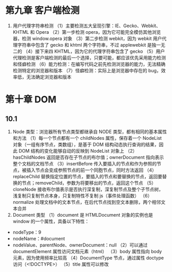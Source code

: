 # 第九章 客户端检测

1. 用户代理字符串检测
   （1）主要检测五大呈现引擎：IE、Gecko、Webkit、KHTML 和 Opera
   （2）第一步检测 opera，因为它可能完全模仿其他浏览器，检测 window.opera 对象
   （3）第二步检测 webkit，因为 webkit 用户代理字符串中包含了 gecko 和 khtml 两个字符串，不过 applewebkit 是独一无二的
   （4）接下来四 KHTML，因为它的代理字符串包含了 gecko
   （5）用户代理检测是客户端检测的最后一个选择，只要可能，都应该优先采用能力检测和怪癖检测
   （6）能力检测：在编写代码之前先检测浏览器的能力，无法精确检测特定的浏览器和版本
   （7）怪癖检测：实际上是浏览器中存在的 bug，效率低，无法确定浏览器和版本

# 第十章 DOM

## 10.1

1. Node 类型：浏览器所有节点类型都继承自 NODE 类型，都有相同的基本属性和方法
   （1）每一个节点都有一个 childNodes 属性，保存着一个 NodeList 对象（一组有序节点，类数组），是基于 DOM 结构动态执行查询的结果，因此 DOM 结构的变化能够自动的反映到 NodeList 对象上
   （2）hasChildNodes 返回是否存在子节点的布尔值；ownerDocument 指向表示整个文档的文档节点
   （3）insertBefore 传入要插入的节点和作为参照的节点，被插入节点会变成参照节点的前一个同胞节点，同时方法返回
   （4）replaceChild 替换指定位置的节点，要插入的节点和要替换的节点，返回要替换的节点；removeChild，参数为将要移出的节点，返回这个节点
   （5）cloneNode 接收布尔值表示是否执行深复制，深复制节点及整个子节点树，浅复制只复制节点本身，只复制特性不复制 js（事件处理函数）
   （6）normalize 处理文档中的文本节点，在后代节点找到空文本删除，两个相邻文本合并
2. Document 类型
   （1）document 是 HTMLDocument 对象的实例也是 window 的一个属性，具备以下特性：

- nodeType：9
- nodeName：#document
- nodeValue、parentNode、ownerDocument：null
  （2）可以通过 documentElement 属性访问文档元素（html）
  （3）body 属性指向 body 元素，因为使用频率比较高
  （4）DocumentType 节点，通过属性 doctype 访问（<!DOCTYPE>）
  （5）title 属性可以修改<title>内容
  （6）URL：地址栏中的 url；domain 只包含域名；referrer 链接到当前页面的哪个页面的 URL，在没有来源时为空字符串;三个属性中只有 domain 可以设置，不能设置不包含的域，可以讲 domain 设置为相同值就可以互相访问对方的 js 对象（跨域），domain 松散设置之后就不能再紧绷了。
  （7）getElementByTagName：获得一个 HTMLCollection 对象可以通过方括号 name 属性取得具体的元素，或者 nameItem 方法
  （8）getElementsByName：返回带有给定 name 特性的所有元素
  （9）文档写入：write、writeIn 都可以在页面被加载过程中动态写入内容，输出流写入网页的能力，还能引入 js 脚本，在文档加载结束之后调用回重写整个页面

3. Element 类型
   （1）是最常用的类型，提供对元素标签名、子节点和特性的访问；nodeType=1；nodeName 为元素标签名；nodeValue=null；parentNode 可能是 Element 或者 Document
   （2）tagName 和 nodeName 获得相同的值但是都是大写，用于比较的时候记得使用 toLowerCase 转换
   （3）html 元素标准属性：id、title、lang、dir（语言方向）、className（为了与 es 的 class 区分）
   （4）取得特性：getAttribute、setAttribute、removeAttribute 可以针对任何特性使用，可获得自定义属性名，且不区分大小写，自定义特性加上 data-以便验证
   （5）style 属性通过 getAttribute 返回字符串而通过属性访问回返回对象，还有 onclick 类似；
   （6）使用属性访问对象属性，使用 getAttribute 访问自定义属性
   （7）通过点操作添加一个自定义属性，该属性不会自动成为元素的特性，getAttribute 无效
   （8）removeAttribute：彻底删除元素的特性，不仅清除特性的值也会删除特性
   （9）createElement 创建节点，可以添加更多子节点及执行其它操作
4. Text 类型
   （1）文本节点，包含可以照字面解释的纯文本内容，可以是转义后的 html 字符，但不能包含 html 代码
   （2）nodeType=3，nodeName=#text，nodeValue=文本包含内容，parentNode 是一个 Element，不支持子节点
   （3）length 属性保存文本长度 nodeValue 与 data 数据相同
   （4）createTextNode 创建文本节点
   （5）normalize 可以用来合并一个元素下的多个文本节点
   （6）splitText 可以将文本节点分割成两个，参数为位置（不包含），返回新文本节点
5. comment 类型
   （1）注释类型，nodeType=8，nodeName=#comment，nodeValue=注释的内容，parentNode 可能是 Document 或者 Element，不支持子节点
   （2）也拥有 splitText 方法
   （3）createComment 可以创建注释节点
6. DocumentType 类型
   （1）包含与文档 doctype 有关信息，nodeType=10，nodeName=doctype，nodeValue=null，parentNode=Document，不支持子节点
   （2）有三个属性：name 文档类型名称；entities 文档类型描述的实体的 NameNodeMap 对象；notations 文档类型描述的符号的 NameNodeMap 对象
7. DocumentFragment 类型
   （1）在文档中没有对应的标记，nodeType=11，nodeValue=#document-fragment，nodeValue 和 parentNode 都=null，
   （2）可以用来创建一个文档片段，使用 createDocumentFragment 创建实例,可以有效减少反复渲染，一次性添加
8. Attrs 类型
   （1）nodeType=2，nodeName=特性的名字，nodeValue=特性的值，parentsNode=null，不支持子节点
   （2）三个属性 name、value、specified，其中 specified 是一个布尔值，区分特性是代码指定的还是默认的
   （3）createAttribute 可以创建新的特性
   （4）创建的特性通过 attributes 和 getAttributeNode 都会返回对应特性的 Attrs 节点，而 getAttribute 只返回特性值，
   （5）建议使用 getAttribute、setAttribute、removeAttribute，更方便

## 10.2 DOM 操作技术

1. 动态脚本
   （1）可以通过操作 html 的方式创建脚本或者创建引入脚本文件的 script 标签
2. 动态样式
   （1）加载外部样式文件的过程是异步的，与 js 加载没有固定的顺序，
3. 操作表格
   （1）感觉没没到过，而且应用场景不多
4. 使用 NodeList
   （1）NodeList、NamedNodeMap 和 HTMLCollection 都是动态的集合，实时地
   （2）应该尽量减少 NodeList 的访问次数，因为每次访问 NodeList 都是基于文档的查询（性能消耗大），可以讲 NodeList 缓存下来

# 第十一章 DOM 扩展

## 11.1 选择符 API

1. querySelector
   （1）接受一个 CSS 选择符，返回该模式匹配的第一个元素，没找到返回 null
   （2）通过 Document 调用会在文档范围查找，使用 Element 调用会在该元素后代的范围查找
2. querySelectorAll
   （1）接受参数与上面一样，返回的是所有匹配的元素，返回一个 NodeList 实例
   （2）返回每一个元素可以使用 item 或者方括号语法
3. matchesSelector
   （1）接收相同参数，存在返回 true，不存在返回 false，支持堪忧，不同浏览器方法名不尽相同

## 11.2 元素遍历

1. 新属性：childElementCount 返回子节点个数（不包含文本和注释）；firstElementChild 返回第一个元素；lastElementChild 指向最后一个元素；previousElementSibling 指向后一个同辈元素；不用担心空白文本问题

## 11.3 HTML5

1. 与类相关的扩充：HTML4 开始 class 用的越来越多，因此 HTML5 增加了很多类的操作方法
   （1）getElementsByClassName：
   - 接收一个参数，包含一个或者多个类名的字符串，传入类名的先后顺序不重要，
   - 在元素上调用只会返回后代包含元素，
   - 也存在与返回 NodeList 的其它方法相同的性能问题
     （2）classList：

- add：将给定的字符串添加到列表中，已存在就不添加
- contains：列表中是否存在给定的值，存在返回 true，不存在返回 false
- remove：从列表删除给定字符串
- toggle：如果列表存在给定的值就删除，没有则添加

2. 焦点管理
   （1）activeElement 属性始终引用 Dom 当前获取焦点的元素
   （2）hasFocus 方法判断文档是否获得了焦点，返回布尔值
3. HTMLDocument
   （1）readyState 属性：类似 onload

- loading：正在加载文档
- complete：文档加载完成
  （2）兼容模式：document.compatMode
- CSS1Compat：标准模式
- BackCompat：混杂模式
  （3）document.head：引用文档的 head 元素

4. 字符集属性
   （1）document.charset：文档中实际使用的字符集
   （2）document.defaultCharset：默认字符集
5. 自定义数据属性
   （1）可以添加任意非标准属性，以 data-开头即可，为元素提供与渲染无关的信息，或者提供语意信息
   （2）可以通过元素的 dataset 属性访问自定义属性的值（DOMStringMap 实例）
6. 插入标记
   （1）innerHTML：读模式下，可以获取调用元素的所有子节点对应的 HTML 标记；在写模式下会根据指定的值创建一个新的 DOM 树并替换掉元素原先的所有子节点，兼容性与表现各不一致
   （2）outerHTML：读模式下，返回调用它的元素及所有子节点的 HTML 标签，写模式下，根据指定内容创建新的 DOM 子树，然后替换掉调用元素
   （3）insertAdjacentHTML：两个参数：插入位置（beforebegin 当前元素前插入一个紧邻的同辈元素、afterbegin 在当前元素下插入新子元素或者在第一个子元素之前插入新的子元素、beforeend 在当前元素下插入新子元素或者在最后一个子元素之后插入新的子元素、afterend 当前元素之后插入一个紧邻的同辈元素）之一；第二个参数是 HTML 字符串
   （4）使用标记插入的方法会存在性能问题，删除了元素但是方法不会取出，占用内存，所以最好先手工删除要被替换的元素的事件处理程序和 js 对象属性
   （5）减少对 innerHTML 的赋值，可以先拼接最后一次赋值
7. scrollIntoView：可以在所有的 HTML 元素上调用，通过滚动浏览器窗口或者某个容器元素，调用元素就可以出现在视口中。
   （1）传 true 或者什么都不传，窗口滚动之后会让调用元素的顶部与视口顶部尽可能平齐+
   （2）传 false，调用元素会尽可能全部出现在视口中（可能的话，调用元素底部会与视口平齐）

# 第十二章 DOM2 和 DOM3

## 12.1 DOM 的变化

1. DOM 变化接受度不大，很多不熟悉也不常用的属性

## 12.2 样式

1. 访问元素样式
   （1）任何支持 style 的 HTML 元素在 js 中都有一个对应的 style 属性，是一个 CSSStyleDeclaration 实例，包含通过 style 特性指定的所有样式信息，不包含外部样式表或嵌入样式表经层叠而来的样式。
   （2）短划线要换成驼峰才能通过 js 访问
   （3）float 不能转换，是 js 保留字。dom2 中使用 cssFloat、styleFloat（IE）
   （4）style 的 cssText 属性返回 style 的全部内容，可以快速复写样式
   （5）length 属性可以得到一共设置了多少 style 样式，可用于遍历所有 style 样式名（style[i]或者 style.item(i)），接着使用 getPropertyValue 获取属性值
   （6）益处某个属性直接使用 removeProperty 方法，移除属性之后该属性会使用默认值
   （7）对于计算的样式使用 getComputedStyle 方法，接收要取得计算样式的元素和一个为元素字符串，返回一个 CSSStyleDeclaration 对象包含了该元素的所有计算样式
   （8）计算后的样式属性只可读不可修改
2. 操作样式表
   （1）几乎没用过，是否过时了
3. 元素大小
   （1）偏移量：

- offsetHeight：元素在垂直方向上占用的空间大小，包括元素高度，可见的水平滚动条高度、上下边框高度
- offsetWidth：元素水平方向占用空间的大小，包括元素的宽度、可见垂直滚动条的宽度、左右边框的宽度
- offsetLeft：元素的左外边框至包含元素的左内边框之间的像素距离
- offsetTop：元素的上外边框至包含元素的上内边框之间的像素距离
- 只可读，每次访问都要重新计算，性能低
  （2）客户区大小
- 元素内容及其内边距所占据的空间大小
- clientWidth：内容区宽度加上左右内边距宽度
- clientHeight：内容区高度加上上下内边距高度
- 也是可读的，每次访问重新计算
  （3）滚动大小
- 包含滚动内容元素的大小
- scrollHeight：在没有滚动条的情况下等于元素内容的总高度
- scrollWidth：在没有滚动条的情况下，等于元素不内容的总宽度
- scrollLeft：被隐藏在内容区域左侧的像素数，通过设置可以改变滚动的位置
- scrollTop：被隐藏在内容区域上方的像素数，通过设置可以改变滚动的位置
  （4）确定元素大小
  getBoundingClientRect：返回四个点坐标

## 12.3 遍历

1. NodeIterator
   （1）使用 document.createNodeIterator 创建它的实例，接收四个参数：root（作为搜索起点的树中的节点）、whatToShow（要访问节点的数字代码）、filter（一个 NodeFilter 对象，或者一个表示需要接受还是拒绝某些特定节点的函数）、entityReferenceExpansion（布尔值，是否要拓展实体引用）
2. TreeWalker
   （1）TreeWalker 是 NodeIterator 的升级版本，除了 nextNode 和 previousNode 外还提供了很多不同方向遍历 dom 结构的方法

- parentNode：遍历到当前节点的父节点
- firstChild：遍历到当前节点的第一个子节点
- lastChild：遍历到当前节点的最后一个子节点
- nextSibling：遍历到当前节点的下一个兄弟同辈节点
- previousSibling：遍历到当前节点的上一个兄弟同辈节点
  （2）使用 document.createTreeWalker 创建，接受参数与 NodeIterator 类似
  （3）currentNode 属性，表示任何遍历方法在上一次遍历中返回的节点。也可以修改遍历继续进行的起点

## 12.4 范围

1. DOM 中的范围（东西太多，使用场景不明确，跳过了，需要在看）

# 第十三章 事件

1. 理解事件流
2. 使用事件处理程序
3. 不同的事件类型

## 13.1 事件流

1. 事件冒泡（IE 事件流）：事件由开始的具体元素接收，然后逐级向上传播到较为不确定的节点（文档）,现在的事件冒泡会到 window 对象
2. 事件捕获（网景）：不具体的节点应该更早接收到事件，而最具体的节点最后接收到事件，用意在于在事件达到预定目标之前捕获它，以事件冒泡为主
3. DOM 事件流：DOM2 级事件规定事件流包括三个阶段：事件捕获阶段、处于目标阶段、事件冒泡阶段，事件先从顶层元素向下传播，到目标元素处于目标阶段并触发事件，然后继续向上冒泡传回文档

## 13.2 事件处理程序--事件就是用户或者浏览器自身执行的某种动作，响应某个动作的函数就是事件处理程序（或事件侦听器），事件处理函数的名字以“on”开头

1. HTML 事件处理程序
   （1）事件处理程序中的代码在执行时，有权访问全局作用域中的任何代码
   （2）这样的事件处理程序会创建一个封装着元素属性值的函数，这个函数中有一个局部变量 event，也是事件对象，在函数内部，this 值等于事件的目标元素(button 等)
   （3）在 html 定义事件缺点：存在时差，当函数有定义之前就点击按钮会报错，可以在调用处 try catch，第二是 html 与 js 耦合在一起
2. DOM0 级事件处理程序
   （1）首先找到要操作的对象的引用
   （2）将处理程序属性的值设置成一个函数（通常全部小写）
   （3）这种方式添加的事件会在冒泡阶段处理
   （4）删除事件处理函数只需要将属性置为 null
3. DOM2 级事件处理程序
   （1）定义了两个方法，用于处理指定和删除事件：addEventListener、removeEventListener；接收三个参数，要处理的事件名、事件函数和一个布尔值（true 表示在捕获阶段调用事件处理函数，false 表示在冒泡阶段调用-默认值）
   （2）优势在于可以添加多个事件处理函数，会按照添加的顺序依次触发
   （3）添加的事件处理函数只能使用 removeEventListener 移除，参数与添加的参数一致，这也意味着添加的匿名函数无法移除
   （4）一般都是将事件处理函数添加到事件冒泡阶段，可以兼容更多的浏览器
4. IE 事件处理程序
   （1）提供 attachEvent 和 detachEvent 两个方法
   （2）与使用 DOM0 方法主要区别在于事件处理程序的作用域，DOM0 在所属元素作用域内运行，而 attachEvent 会在全局作用域中运行，this 会等于 window
5. 跨浏览器的事件处理程序

## 13.3 事件对象

（1）在触发某个事件时，会产生一个事件对象 event

1. DOM 中的事件对象
   （1）event 对象包含与创建他的特定事件有关的属性和方法
   （2）eventPhase：调用事件处理程序的阶段：1、2、3
   （3）在事件处理程序内部，this 始终等于 currentTarget，而 target 只包含事件的实际目标(点击的那一个元素)，如果直接将事件处理程序指定给目标元素则 currentTarget 与 target 相同;如果事件处理程序存在于按钮的父节点中，则值不相同
   （4）要阻止特定事件的默认行为可以使用 preventDefault 方法，例如 a 标签默认跳转，只有 cancelable 属性为 true 的事件才可以使用 preventDefault 方法，可以阻止捕获和冒泡
   （5）stopPropagation 用于立即停止事件在 dom 层传播
   （6）尽管 eventPhase 处于目标发生在冒泡阶段，但是属性值还是为 2，eventPhase 属性值为 2 时 this、target、currentTarger 始终相等
   （7）只有事件处理程序执行中才存在 event，执行完即销毁
2. IE 中的事件对象
   （1）DOM0 级 event 作为 window 的一个属性存在；使用 attachEvent 添加事件 event 会作为参数传入处理函数中，yekeyitongguowindow 访问
   （2）cancelBubble 取消冒泡
   （3）returnValue 取消默认行为
3. 跨浏览器的事件对象

## 13.4 事件类型

（1）UI 事件：用户与页面元素交互时触发
（2）焦点事件：元素获得或者失去焦点触发
（3）鼠标事件：用户通过鼠标在页面上执行操作时触发
（4）滚轮事件：使用滚轮或者类似设备时触发
（5）文本事件：当在文档中输入时触发
（6）键盘事件：通过键盘操作时触发
（7）合成事件：当为 IME（输入法编辑器）输入字符时触发
（8）变动事件：当底层 DOM 结构变化时触发

1. UI 事件
   （1）load：当页面完全加载后在 window 上触发，框架加载完毕在框架集上面触发，图像加载完毕在 img 元素上触发，或者嵌入的内容加载完毕时在 object 元素上触发

- 完全加载包括 js、css 等外部资源
- 在 html 中无法访问 window，本来应该向 document 添加 onload 但是为了向后兼容，所有浏览器在 window 上都实现了 onload
  （2）unload：卸载后触发（同上）
- 用户从一个页面切换到另一个页面就会触发 unload，谁用最多的情况时清除引用避免内存泄漏
- 此时页面加载时存在的那些对象此时不一定存在，操作 dom 可能报错
  （3）abort：用户停止下载，嵌入的内容还没加载完，在 object 上触发
  （4）error：错误时触发（同（1）（2））
  （5）当用户选择文本框中一或多个字符时触发
  （6）resize：当窗口或者框架大小变化时在 window 或者框架上触发
- 可以通过 js 或者 body 的 onresize 特性指定，推荐使用 js 方式
- 浏览器窗口最大化和最小化都会触发
  （7）scroll：当用户滚动带滚动条的元素中的内容时，在该元素上触发，body 元素中包含所加载页面的滚动条

2. 焦点事件
   （1）在页面元素获得或者失去焦点时触发，利用这些事件并与 document.hasFocus 方法和 document.activeElement 属性配合，可以知晓用户页面的行踪
   （2）blur：元素失去焦点时触发，该事件不会冒泡
   （3）focus：获得焦点触发，不冒泡
   （4）focusin：获得焦点触发，等价 focus 但是会冒泡
   （5）focusout：失去焦点触发
   （6）当焦点从一个元素移动到另一个元素，会依次触发：focusout（失去焦点的元素上触发）；focusin（获得焦点的元素上触发）；blur（失去焦点的元素上触发）；focus（获得焦点的元素上触发）
   （7）即使 focus 和 blur 不冒泡但是可以在捕获阶段侦听到它们
3. 鼠标与滚轮事件
   （1）click：用户单击主鼠标按钮或者按下回撤键时触发，代表可以使用鼠标和键盘触发
   （2）dblclick：双击
   （3）mousedown：用户按下任意鼠标按钮时触发，键盘不行
   （4）mouseenter：鼠标首次进入元素触发，不冒泡，移动到后代元素上不会触发
   （5）mouseleave：鼠标首移动到元素之外触发，不冒泡，移动到后代元素上不会触发
   （6）mousemove：鼠标在元素内移动时重复触发
   （7）mouseout：移到另一个元素触发，可父元素，可子元素
   （8）mouseover：鼠标位于元素外部，首次移入另一个元素边界之内时触发
   （9）mouseup：释放鼠标时触发
   （10）页面上所有元素都支持鼠标事件，除了 mouseenter 和 mouseleave，其它事件东欧冒泡也可以被取消，取消鼠标事件将影响浏览器的默认行为，取消鼠标事件默认行为会影响其它事件
   （11）只有在同一个元素上触发 mousedown 和 mouseup 才会触发 click
   （12）客户去坐标位置：clientX 和 clientY 不包括页面滚动的距离，所以不表示鼠标在页面上的位置
   （13）页面坐标位置：pageX 和 pageY，表示鼠标在页面中的位置
   （14）屏幕坐标位置：screenX 和 screenY 可以确定鼠标相对于整个屏幕的坐标信息
   （15）修改键
   （16）相关元素：在 mouseover 和 mouseout 事件下 relatedTarget 属性提供相关元素的信息
   （17）鼠标按钮：button 属性主要用于 mousedown 和 mouseup，0 表示主按钮，1 表示滚轮，2 表示右按钮
   （18）鼠标滚轮事件：mousewheel 事件，会冒泡，event 的 wheelDelta 属性向前滚动为 120 的倍数，向后滚动为-120 的倍数
   （19）触摸设备：apple 不支持 dblclick 事件，双击浏览器窗口会放大画面且没办法改变该行为；轻击可单机元素会触发 mousemove 事件；mousemove 事件会触发 mouseover 和 mouseout 事件；两个手指在屏幕上且随页面移动会触发 mousewheel 和 scroll 事件
4. 键盘与文本事件
   （1）keydown：按下键盘任意键触发，不放连续触发
   （2）keypress：按下键盘字符键触发，不放连续触发
   （3）keyup：释放触发
   （4）键盘事件 event 的 keyCode 属性包含对应字符的 ASCII 码
   （5）发生 keypress 事件意味着按下的键会影响屏幕中文本的显示
   （6）charCode 属性只有在发生 keypress 事件才有值
   （7）DOM3 级变化：不在包含 charCode，取而代之 key（相应的文本）和 char（按下字符键与 key 相同，非字符键为 null）
   （8）textInput：只有在可编辑区域才能触发；只有用户按下能够输入实际字符的键时才会被触发，包含 data 属性，包含用户输入的字符而非编码
   （9）inputMethod：0 不知道；1 键盘；2 粘贴；3 拖放；4IME；5 表单选择某项；6 手写；7 语音；8 几种方式组合；9 脚本 5.复合事件 402
